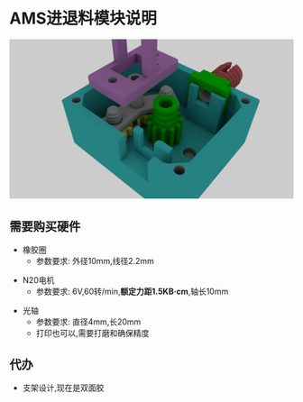 # AMS进退料模块说明
[![AMS渲染图](./Image/Documents.png)](./Image/Documents.png)

## 需要购买硬件
- 橡胶圈
  - 参数要求: 外径10mm,线径2.2mm
<!-- 
  - <a href="https://detail.tmall.com/item.htm?_u=u20d07goa52a7e&id=685184522549&skuId=5069946811115&spm=a1z09.2.0.0.2c792e8dpwNFHc" target="_blank">
    <img src="https://gw.alicdn.com/bao/uploaded/i1/2200743615196/O1CN01LUVTz31oFokhyCIq7_!!2200743615196.jpg_.webp" 
     alt="橡胶圈" width="300"  /> </a>
-->
- N20电机
  - 参数要求: 6V,60转/min,**额定力距1.5KB·cm**,轴长10mm
<!-- 
https://item.taobao.com/item.htm?_u=u20d07goa52706&id=525167243889&spm=a1z09.2.0.0.2c792e8dpwNFHc&skuId=3586057530498
-->
- 光轴
  - 参数要求: 直径4mm,长20mm
  - 打印也可以,需要打磨和确保精度
<!--
  https://detail.tmall.com/item.htm?_u=u20d07goa50850&id=680516964370&skuId=4882059537313&spm=a1z09.2.0.0.2c792e8dpwNFHc
-->

## 代办
- 支架设计,现在是双面胶
  



